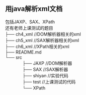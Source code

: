 ## 用java解析xml文档
包括JAXP、SAX、XPath  
还有老师上课测试的题目  
├── ch4_xml //DOM解析器相关的xml  
├── ch5_xml //SAX解析器相关的xml   
├── ch6_xml //XPath相关的xml   
├── README.md  
└── src  
　　　　├── JAXP //DOM解析器   
　　　　├── SAX //SAX解析器   
　　　　├── shiyan //实验代码    
　　　　├── test //上课测试的代码  
　　　　└── XPath    
 
 
 